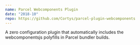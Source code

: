 ```yaml
---
name: Parcel Webcomponents Plugin
date: "2018-10"
repo: https://github.com/Cortys/parcel-plugin-webcomponents
---
```

A zero configuration plugin that automatically includes the webcomponentsjs polyfills in Parcel bundler builds.
